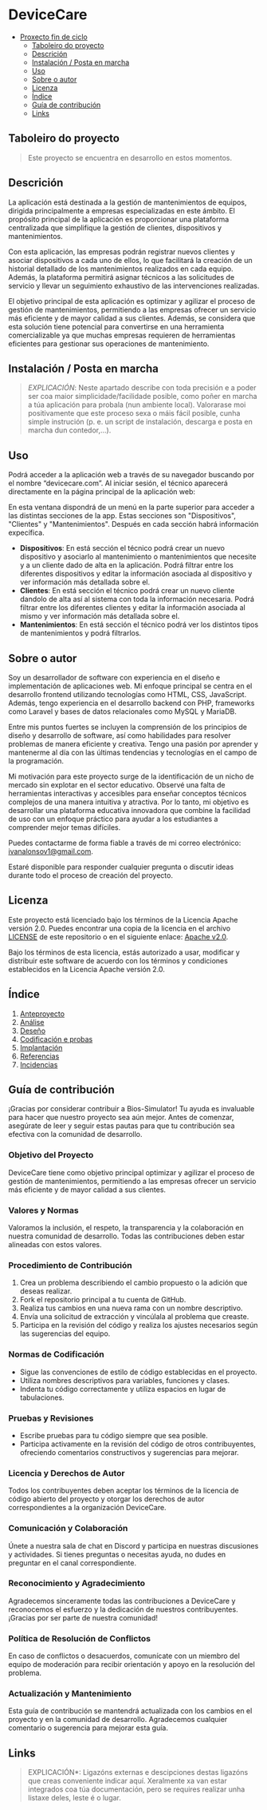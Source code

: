 # DeviceCare

- [Proxecto fin de ciclo](#proxecto-fin-de-ciclo)
  - [Taboleiro do proyecto](#taboleiro-do-proyecto)
  - [Descrición](#descrición)
  - [Instalación / Posta en marcha](#instalación--posta-en-marcha)
  - [Uso](#uso)
  - [Sobre o autor](#sobre-o-autor)
  - [Licenza](#licenza)
  - [Índice](#índice)
  - [Guía de contribución](#guía-de-contribución)
  - [Links](#links)

## Taboleiro do proyecto

> Este proyecto se encuentra en desarrollo en estos momentos.

## Descrición

La aplicación está destinada a la gestión de mantenimientos de equipos, dirigida principalmente a empresas especializadas en este ámbito. El propósito principal de la aplicación es proporcionar una plataforma centralizada que simplifique la gestión de clientes, dispositivos y mantenimientos.

Con esta aplicación, las empresas podrán registrar nuevos clientes y asociar dispositivos a cada uno de ellos, lo que facilitará la creación de un historial detallado de los mantenimientos realizados en cada equipo. Además, la plataforma permitirá asignar técnicos a las solicitudes de servicio y llevar un seguimiento exhaustivo de las intervenciones realizadas.

El objetivo principal de esta aplicación es optimizar y agilizar el proceso de gestión de mantenimientos, permitiendo a las empresas ofrecer un servicio más eficiente y de mayor calidad a sus clientes. Además, se considera que esta solución tiene potencial para convertirse en una herramienta comercializable ya que muchas empresas requieren de herramientas eficientes para gestionar sus operaciones de mantenimiento.

## Instalación / Posta en marcha

> *EXPLICACIÓN*: Neste apartado describe con toda precisión e a poder ser coa maior simplicidade/facilidade posible, como poñer en marcha a túa aplicación para probala (nun ambiente local). Valorarase moi positivamente que este proceso sexa o máis fácil posible, cunha simple instrución (p. e. un script de instalación, descarga e posta en marcha dun contedor,...).
>

## Uso

Podrá acceder a la aplicación web a través de su navegador buscando por el nombre “devicecare.com”. Al iniciar sesión, el técnico aparecerá directamente en la página principal de la aplicación web:

En esta ventana dispondrá de un menú en la parte superior para acceder a las distintas secciones de la app. Estas secciones son "Dispositivos", "Clientes" y "Mantenimientos". Después en cada sección habrá información expecífica.

- **Dispositivos**: En está sección el técnico podrá crear un nuevo dispositivo y asociarlo al mantenimiento o mantenimientos que necesite y a un cliente dado de alta en la aplicación. Podrá filtrar entre los diferentes dispositivos y editar la información asociada al dispositivo y ver información más detallada sobre el.
- **Clientes**: En está sección el técnico podrá crear un nuevo cliente dandolo de alta así al sistema con toda la información necesaria. Podrá filtrar entre los diferentes clientes y editar la información asociada al mismo y ver información más detallada sobre el.
- **Mantenimientos**: En está sección el técnico podrá ver los distintos tipos de mantenimientos y podrá filtrarlos.

## Sobre o autor

Soy un desarrollador de software con experiencia en el diseño e implementación de aplicaciones web. Mi enfoque principal se centra en el desarrollo frontend utilizando tecnologías como HTML, CSS, JavaScript. Además, tengo experiencia en el desarrollo backend con PHP, frameworks como Laravel y bases de datos relacionales como MySQL y MariaDB.

Entre mis puntos fuertes se incluyen la comprensión de los principios de diseño y desarrollo de software, así como habilidades para resolver problemas de manera eficiente y creativa. Tengo una pasión por aprender y mantenerme al día con las últimas tendencias y tecnologías en el campo de la programación.

Mi motivación para este proyecto surge de la identificación de un nicho de mercado sin explotar en el sector educativo. Observé una falta de herramientas interactivas y accesibles para enseñar conceptos técnicos complejos de una manera intuitiva y atractiva. Por lo tanto, mi objetivo es desarrollar una plataforma educativa innovadora que combine la facilidad de uso con un enfoque práctico para ayudar a los estudiantes a comprender mejor temas difíciles.

Puedes contactarme de forma fiable a través de mi correo electrónico: ivanalonsov1@gmail.com.

Estaré disponible para responder cualquier pregunta o discutir ideas durante todo el proceso de creación del proyecto.

## Licenza

Este proyecto está licenciado bajo los términos de la Licencia Apache versión 2.0. Puedes encontrar una copia de la licencia en el archivo [LICENSE](LICENSE) de este repositorio o en el siguiente enlace: [Apache v2.0](https://www.apache.org/licenses/LICENSE-2.0).

Bajo los términos de esta licencia, estás autorizado a usar, modificar y distribuir este software de acuerdo con los términos y condiciones establecidos en la Licencia Apache versión 2.0.

## Índice

1. [Anteproyecto](documentacion/1_Anteproxecto.md)
2. [Análise](documentacion/2_Analise.md)
3. [Deseño](documentacion/3_Deseño.md)
4. [Codificación e probas](documentacion/4_Codificacion_e_probas.md)
5. [Implantación](documentacion/5_Implantación.md)
6. [Referencias](documentacion/6_Referencias.md)
7. [Incidencias](documentacion/7_Incidencias.md)

## Guía de contribución

¡Gracias por considerar contribuir a Bios-Simulator! Tu ayuda es invaluable para hacer que nuestro proyecto sea aún mejor. Antes de comenzar, asegúrate de leer y seguir estas pautas para que tu contribución sea efectiva con la comunidad de desarrollo.

### Objetivo del Proyecto

DeviceCare tiene como objetivo principal optimizar y agilizar el proceso de gestión de mantenimientos, permitiendo a las empresas ofrecer un servicio más eficiente y de mayor calidad a sus clientes.

### Valores y Normas

Valoramos la inclusión, el respeto, la transparencia y la colaboración en nuestra comunidad de desarrollo. Todas las contribuciones deben estar alineadas con estos valores.

### Procedimiento de Contribución

1. Crea un problema describiendo el cambio propuesto o la adición que deseas realizar.
2. Fork el repositorio principal a tu cuenta de GitHub.
3. Realiza tus cambios en una nueva rama con un nombre descriptivo.
4. Envía una solicitud de extracción y vincúlala al problema que creaste.
5. Participa en la revisión del código y realiza los ajustes necesarios según las sugerencias del equipo.

### Normas de Codificación

- Sigue las convenciones de estilo de código establecidas en el proyecto.
- Utiliza nombres descriptivos para variables, funciones y clases.
- Indenta tu código correctamente y utiliza espacios en lugar de tabulaciones.

### Pruebas y Revisiones

- Escribe pruebas para tu código siempre que sea posible.
- Participa activamente en la revisión del código de otros contribuyentes, ofreciendo comentarios constructivos y sugerencias para mejorar.

### Licencia y Derechos de Autor

Todos los contribuyentes deben aceptar los términos de la licencia de código abierto del proyecto y otorgar los derechos de autor correspondientes a la organización DeviceCare.

### Comunicación y Colaboración

Únete a nuestra sala de chat en Discord y participa en nuestras discusiones y actividades. Si tienes preguntas o necesitas ayuda, no dudes en preguntar en el canal correspondiente.

### Reconocimiento y Agradecimiento

Agradecemos sinceramente todas las contribuciones a DeviceCare y reconocemos el esfuerzo y la dedicación de nuestros contribuyentes. ¡Gracias por ser parte de nuestra comunidad!

### Política de Resolución de Conflictos

En caso de conflictos o desacuerdos, comunícate con un miembro del equipo de moderación para recibir orientación y apoyo en la resolución del problema.

### Actualización y Mantenimiento

Esta guía de contribución se mantendrá actualizada con los cambios en el proyecto y en la comunidad de desarrollo. Agradecemos cualquier comentario o sugerencia para mejorar esta guía.

## Links

> EXPLICACIÓN*: Ligazóns externas e descipciones destas ligazóns que creas conveniente indicar aquí. Xeralmente xa van estar integrados coa túa documentación, pero se requires realizar unha listaxe deles, leste é o lugar.
